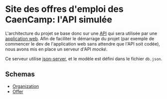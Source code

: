 # Site des offres d'emploi des CaenCamp: l'API simulée

L'architecture du projet se base donc sur une [API](../api/README.md) qui sera utilisée par une [application web](../front/README.md). Afin de faciliter le démarrage du projet (par exemple de commencer le dev de l'application web sans attendre que l'API soit codée), nous avons mis en place un serveur d'API _mocké_.

Ce serveur utilise [json-server](https://github.com/typicode/json-server), et le modèle est défini dans le fichier `db.json`.

## Schemas

-   [Organization](http://schema.org/Organization)
-   [Offer](http://schema.org/JobPosting)
